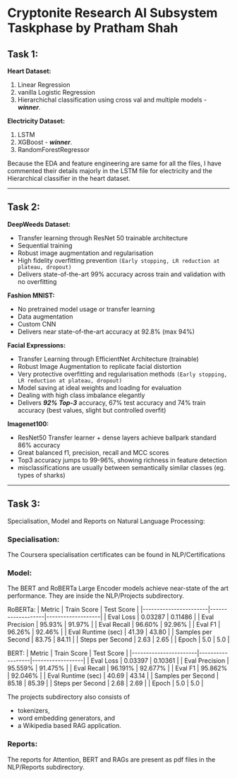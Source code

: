 # Cryptonite Research AI Subsystem Taskphase by Pratham Shah

## Task 1:

**Heart Dataset:**
1. Linear Regression
2. vanilla Logistic Regression
3. Hierarchichal classification using cross val and multiple models - ***winner***.

**Electricity Dataset:**
1. LSTM
2. XGBoost - ***winner***.
3. RandomForestRegressor

Because the EDA and feature engineering are same for all the files, I have commented their details majorly in the LSTM file for electricity and the Hierarchical classifier in the heart dataset.

---

## Task 2:

**DeepWeeds Dataset:**
- Transfer learning through ResNet 50 trainable architecture
- Sequential training
- Robust image augmentation and regularisation
- High fidelity overfitting prevention `(Early stopping, LR reduction at plateau, dropout)`
- Delivers state-of-the-art 99% accuracy across train and validation with no overfitting

**Fashion MNIST:**
- No pretrained model usage or transfer learning
- Data augmentation
- Custom CNN
- Delivers near state-of-the-art accuracy at 92.8% (max 94%)

**Facial Expressions:**
- Transfer Learning through EfficientNet Architecture (trainable)
- Robust Image Augmentation to replicate facial distortion
- Very protective overfitting and regularisation methods `(Early stopping, LR reduction at plateau, dropout)`
- Model saving at ideal weights and loading for evaluation
- Dealing with high class imbalance elegantly
- Delivers ***92% Top-3*** accuracy, 67% test accuracy and 74% train accuracy (best values, slight but controlled overfit)

**Imagenet100:**
- ResNet50 Transfer learner + dense layers achieve ballpark standard 86% accuracy
- Great balanced f1, precision, recall and MCC scores
- Top3 accuracy jumps to 99-96%, showing richness in feature detection
- misclassifications are usually between semantically similar classes (eg. types of sharks)


___

## Task 3:

Specialisation, Model and Reports on Natural Language Processing:

### Specialisation:
The Coursera specialisation certificates can be found in NLP/Certifications

### Model:
The BERT and RoBERTa Large Encoder models achieve near-state of the art performance. They are inside the NLP/Projects subdirectory.

RoBERTa:
| Metric                | Train Score       | Test Score        |
|-----------------------|-------------------|-------------------|
| Eval Loss             | 0.03287           | 0.11486           |
| Eval Precision        | 95.93%            | 91.97%            |
| Eval Recall           | 96.60%            | 92.96%            |
| Eval F1               | 96.26%            | 92.46%            |
| Eval Runtime (sec)    | 41.39             | 43.80             |
| Samples per Second    | 83.75             | 84.11             |
| Steps per Second      | 2.63              | 2.65              |
| Epoch                 | 5.0               | 5.0               |

BERT:
| Metric                | Train Score      | Test Score       |
|-----------------------|------------------|------------------|
| Eval Loss             | 0.03397          | 0.10361          |
| Eval Precision        | 95.559%          | 91.475%          |
| Eval Recall           | 96.191%          | 92.677%          |
| Eval F1               | 95.862%          | 92.046%          |
| Eval Runtime (sec)    | 40.69            | 43.14            |
| Samples per Second    | 85.18            | 85.39            |
| Steps per Second      | 2.68             | 2.69             |
| Epoch                 | 5.0              | 5.0              |

The projects subdirectory also consists of 
- tokenizers,
- word embedding generators, and
- a Wikipedia based RAG application.

### Reports:

The reports for Attention, BERT and RAGs are present as pdf files in the NLP/Reports subdirectory.





